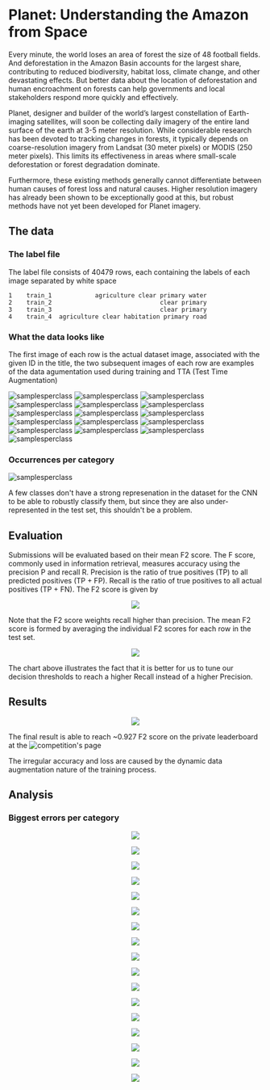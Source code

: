 # Planet: Understanding the Amazon from Space

Every minute, the world loses an area of forest the size of 48 football fields. And deforestation in the Amazon Basin accounts for the largest share, contributing to reduced biodiversity, habitat loss, climate change, and other devastating effects. But better data about the location of deforestation and human encroachment on forests can help governments and local stakeholders respond more quickly and effectively.

Planet, designer and builder of the world’s largest constellation of Earth-imaging satellites, will soon be collecting daily imagery of the entire land surface of the earth at 3-5 meter resolution. While considerable research has been devoted to tracking changes in forests, it typically depends on coarse-resolution imagery from Landsat (30 meter pixels) or MODIS (250 meter pixels). This limits its effectiveness in areas where small-scale deforestation or forest degradation dominate.

Furthermore, these existing methods generally cannot differentiate between human causes of forest loss and natural causes. Higher resolution imagery has already been shown to be exceptionally good at this, but robust methods have not yet been developed for Planet imagery. 

## The data

### The label file

The label file consists of 40479 rows, each containing the labels of each image separated by white space

```0    train_0                               haze primary
1    train_1            agriculture clear primary water
2    train_2                              clear primary
3    train_3                              clear primary
4    train_4  agriculture clear habitation primary road
```

### What the data looks like

The first image of each row is the actual dataset image, associated with the given ID in the title, the two subsequent images of each row are examples of the data agumentation used during training and TTA (Test Time Augmentation)

![samplesperclass](http://i.imgur.com/y7bCKgr.jpg)
![samplesperclass](http://i.imgur.com/ksSC6ja.jpg)
![samplesperclass](http://i.imgur.com/L1rRJrW.jpg)
![samplesperclass](http://i.imgur.com/zvbvIM5.jpg)
![samplesperclass](http://i.imgur.com/zSkydpk.jpg)
![samplesperclass](http://i.imgur.com/Un7VqAT.jpg)
![samplesperclass](http://i.imgur.com/8Niu45O.jpg)
![samplesperclass](http://i.imgur.com/uVx4XJW.jpg)
![samplesperclass](http://i.imgur.com/783oE6n.jpg)
![samplesperclass](http://i.imgur.com/J249CM2.jpg)
![samplesperclass](http://i.imgur.com/qfzOEmW.jpg)
![samplesperclass](http://i.imgur.com/oPfTSaO.jpg)
![samplesperclass](http://i.imgur.com/VpvCY68.jpg)
![samplesperclass](http://i.imgur.com/Y8DA1MK.jpg)
![samplesperclass](http://i.imgur.com/5QSMb1a.jpg)
![samplesperclass](http://i.imgur.com/atlZHdL.jpg)

### Occurrences per category

![samplesperclass](http://i.imgur.com/GiuDYx8.png)

A few classes don't have a strong represenation in the dataset for the CNN to be able to robustly classify them, but since they are also under-represented in the test set, this shouldn't be a problem.

## Evaluation

Submissions will be evaluated based on their mean F2 score. The F score, commonly used in information retrieval, measures accuracy using the precision P and recall R. Precision is the ratio of true positives (TP) to all predicted positives (TP + FP). Recall is the ratio of true positives to all actual positives (TP + FN). The F2 score is given by

<p align="center"> 
<img src="http://i.imgur.com/7DRo4Vw.jpg">
</p>

Note that the F2 score weights recall higher than precision. The mean F2 score is formed by averaging the individual F2 scores for each row in the test set.

<p align="center"> 
<img src="http://i.imgur.com/q0hfvRt.png">
</p>

The chart above illustrates the fact that it is better for us to tune our decision thresholds to reach a higher Recall instead of a higher Precision.

## Results

<p align="center"> 
<img src="http://i.imgur.com/epcSoEU.jpg">
</p>

The final result is able to reach ~0.927 F2 score on the private leaderboard at the ![competition's page](https://www.kaggle.com/c/planet-understanding-the-amazon-from-space)

The irregular accuracy and loss are caused by the dynamic data augmentation nature of the training process.

## Analysis

### Biggest errors per category

<p align="center"> 
<img src="http://i.imgur.com/MXj7IhH.jpg">
</p>

<p align="center"> 
<img src="http://i.imgur.com/9ORmti5.jpg">
</p>

<p align="center"> 
<img src="http://i.imgur.com/RbDhGzj.jpg">
</p>

<p align="center"> 
<img src="http://i.imgur.com/ffgwIdC.jpg">
</p>

<p align="center"> 
<img src="http://i.imgur.com/tWJvsU9.jpg">
</p>

<p align="center"> 
<img src="http://i.imgur.com/quVENSr.jpg">
</p>

<p align="center"> 
<img src="http://i.imgur.com/zZbfr2F.jpg">
</p>

<p align="center"> 
<img src="http://i.imgur.com/5O3lorP.jpg">
</p>

<p align="center"> 
<img src="http://i.imgur.com/KOSnlWk.jpg">
</p>

<p align="center"> 
<img src="http://i.imgur.com/uKZ6eBW.jpg">
</p>

<p align="center"> 
<img src="http://i.imgur.com/p3T8muz.jpg">
</p>

<p align="center"> 
<img src="http://i.imgur.com/MmCBzxw.jpg">
</p>

<p align="center"> 
<img src="http://i.imgur.com/MmCBzxw.jpg">
</p>

<p align="center"> 
<img src="http://i.imgur.com/WLCx3rp.jpg">
</p>

<p align="center"> 
<img src="http://i.imgur.com/NSa3KWL.jpg">
</p>

<p align="center"> 
<img src="http://i.imgur.com/phpBl7B.jpg">
</p>

<p align="center"> 
<img src="http://i.imgur.com/LxeiWU7.jpg">
</p>
